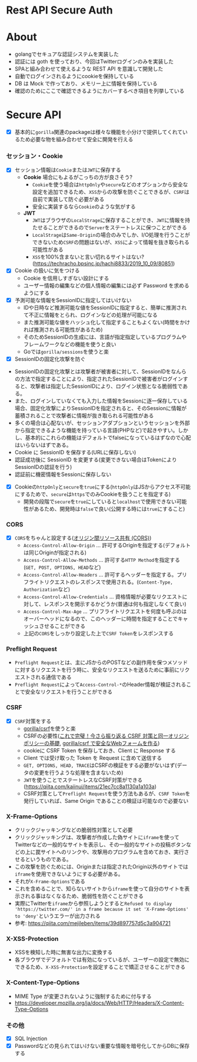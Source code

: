 # Rest API Secure Auth

# About
- golangでセキュアな認証システムを実装した
- 認証には goth を使っており、今回はTwitterログインのみを実装した
- SPAと組み合わせて使えるような REST API を意識して開発した
- 自動でログインされるようにcookieを保持している
- DB は Mock で作っており、メモリー上に情報を保持している
- 確認のためにここで確認できるようにカバーするべき項目を列挙している

# Secure API
- [x] 基本的に`gorilla`関連のpackageは様々な機能を小分けで提供してくれているため必要な物を組み合わせて安全に開発を行える

### セッション・Cookie
- [x] セッション情報は`Cookie`または`JWT`に保存する
  - **Cookie** 場合にもよるがこっちの方が良さそう?
    - `Cookie`を使う場合は`httpOnly`や`secure`などのオプションから安全な設定を追加できるため、`XSS`からの攻撃を防ぐことできるが、`CSRF`は自前で実装して防ぐ必要がある
    - 安全に実装するなら`Cookie`のような気がする
  - **JWT**
    - `JWT`はブラウザの`LocalStrage`に保存することができ、`JWT`に情報を持たせることができるので`Server`をステートレスに保つことができる
    - `LocalStrage`は`Same-Origin`の場合のみでしか、I/O処理を行うことができないため`CSRF`の問題はないが、`XSS`によって情報を抜き取られる可能性がある
    - `XSS`を100%含まないと言い切れるサイトはない?(https://techracho.bpsinc.jp/hachi8833/2019_10_09/80851)
- [x] Cookie の扱いに気をつける
  - Cookie を信用しすぎない設計にする
  - ユーザー情報の編集などの個人情報の編集には必ず Password を求めるようにする
- [x] 予測可能な情報をSessionIDに指定してはいけない
  - IDや日時など推測可能な値をSessionIDに指定すると、簡単に推測されて不正に情報をとられ、ログインなどの処理が可能になる
  - また推測可能な値をハッシュ化して指定することもよくない(時間をかければ推測される可能性があるため)
  - そのためSessionIDの生成には、言語が指定指定しているプログラムやフレームワークなどの機能を使うと良い
  - Goでは`gorilla/sessions`を使うと楽
 - [x] SessionIDの固定化攻撃を防ぐ
  - SessionIDの固定化攻撃とは攻撃者が被害者に対して、SessionIDをなんらの方法で指定することにより、指定されたSessionIDで被害者がログインすると、攻撃者は指定したSessionIDにより、ログイン状態となる脆弱性である。
  - また、ログインしていなくても入力した情報をSessionに逐一保存している場合、固定化攻撃によりSessionIDを指定されると、そのSessionに情報が蓄積されることで攻撃者に情報が抜き取られる可能性がある
  - 多くの場合は心配ないが、セッションアダプションというセッションを外部から指定できるような機能を持っている言語(PHPなど)で起きやすい。しかし、基本的にこれらの機能はデフォルトでfalseになっているはずなので心配はいらないはずである。
  - Cookie に SessionID を保存する(URLに保存しない)
  - 認証成功後に SessionID を変更する(変更できない場合はTokenによりSessionIDの認証を行う)
  - 認証前に機密情報をSessionに保存しない
- [x] Cookieの`httpOnly`と`secure`を`true`にする(`httpOnly`はJSからアクセス不可能にするためで、`secure`は`https`でのみCookieを扱うことを指定する)
  - 開発の段階で`secure`を`true`にしていると`localhost`で使用できない可能性があるため、開発時は`false`で良い(公開する時には`true`にすること)

### CORS
- [x] `CORS`をちゃんと設定する([オリジン間リソース共有 (CORS)](https://developer.mozilla.org/ja/docs/Web/HTTP/CORS))
  - `Access-Control-Allow-Origin` ... 許可するOriginを指定する(デフォルトは同じOriginが指定される)
  - `Access-Control-Allow-Methods` ... 許可する`HTTP Method`を指定する(`GET, POST, OPTIONS, HEAD`など)
  - `Access-Control-Allow-Headers` ... 許可するヘッダーを指定する。プリフライトリクエストのレスポンスで使用される。(`Content-Type, Authorization`など)
  - `Access-Control-Allow-Credentials` ... 資格情報が必要なリクエストに対して、レスポンスを開示するかどうか(普通は何も指定しなくて良い) 
  - `Access-Control-Max-Age` ... プリフライトリクエストを何度も呼ぶのはオーバーヘッドになるので、このヘッダーに時間を指定することでキャッシュさせることができる
  - 上記の`CORS`をしっかり設定した上で`CSRF Token`をレスポンスする

### Preflight Request
- `Preflight Request`とは、主にJSからのPOSTなどの副作用を保つメソッドに対するリクエストを行う時に、安全なリクエストを送るために事前にリクエストされる通信である
- `Preflight Request`によって`Access-Control-*`のHeader情報が検証されることで安全なリクエストを行うことができる

### CSRF
- [x] `CSRF`対策をする
  - [gorilla/csrf](https://github.com/gorilla/csrf#javascript-applications)を使うと楽
  - CSRFの必要性([これで完璧！今さら振り返る CSRF 対策と同一オリジンポリシーの基礎](https://qiita.com/mpyw/items/0595f07736cfa5b1f50c), [gorilla/csrf で安全なWebフォームを作る](http://matope.hatenablog.com/entry/2019/06/05/144435))
  - cookieに CSRF Token を保存しておき、Client に Response する
  - Client では受け取った Token を Request に含めて送信する
  - `GET, OPTIONS, HEAD, TRACE`はCSRFの検証をする必要がないはず(データの変更を行うような処理を含まないため)
  - `JWT`を使うことでステートレスなCSRF対策ができる(https://qiita.com/kaiinui/items/21ec7cc8a1130a1a103a)
  - CSRF対策として`Preflight Request`を使う方法もあるが、`CSRF Token`を発行していれば、Same Origin であることの検証は可能なので必要ない

### X-Frame-Options
- クリックジャッキングなどの脆弱性対策として必要
- クリックジャッキングは、攻撃者が作成した偽サイトに`iframe`を使ってTwitterなどの一般的なサイトを表示し、その一般的なサイトの投稿ボタンなどの上に罠サイトへのリンクや、攻撃用のプログラムを含めておき、実行させるというものである。
- この攻撃を防ぐためには、Originまたは指定されたOrigin以外のサイトでは`iframe`を使用できないようにする必要がある。
- それが`X-Frame-Options`である
- これを含めることで、知らないサイトから`iframe`を使って自分のサイトを表示される事はなくなるため、脆弱性を防ぐことができる
- 実際にTwitterを`iframe`から参照しようとすると`Refused to display 'https://twitter.com/' in a frame because it set 'X-Frame-Options' to 'deny'`というエラーが出力される
- 参考: https://qiita.com/mejileben/items/39d897757d5c3a904721

### X-XSS-Protection
- XSSを検知した時に無害な出力に変換する
- 各ブラウザでデフォルトでは有効になっているが、ユーザーの設定で無効にできるため、`X-XSS-Protection`を設定することで矯正させることができる

### X-Content-Type-Options
- MIME Type が変更されないように強制するために付与する
- https://developer.mozilla.org/ja/docs/Web/HTTP/Headers/X-Content-Type-Options

### その他
- [x] SQL Injection
- [x] Passwordなどの見られてはいけない重要な情報を暗号化してからDBに保存する
